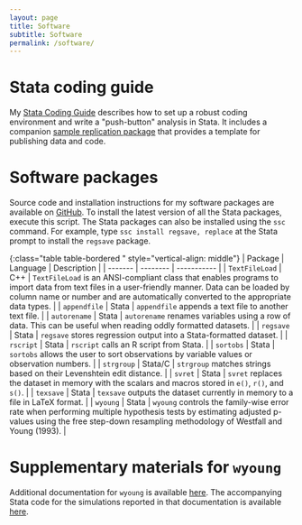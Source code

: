 ```yaml
---
layout: page
title: Software
subtitle: Software
permalink: /software/
---
```


# Stata coding guide
My [Stata Coding Guide](/guide) describes how to set up a robust coding environment and write a "push-button" analysis in Stata. It includes a companion [sample replication package](https://github.com/reifjulian/my-project) that provides a template for publishing data and code.

# Software packages
Source code and installation instructions for my software packages are available on [GitHub](https://github.com/reifjulian). To install the latest version of all the Stata packages, execute this script. The Stata packages can also be installed using the `ssc` command. For example, type `ssc install regsave, replace` at the Stata prompt to install the `regsave` package.

{:class="table table-bordered " style="vertical-align: middle"}
| Package      | Language | Description |
| -------      | -------- | ----------- |
| `TextFileLoad` | C++ | `TextFileLoad` is an ANSI-compliant class that enables programs to import data from text files in a user-friendly manner. Data can be loaded by column name or number and are automatically converted to the appropriate data types. |
| `appendfile` | Stata | `appendfile` appends a text file to another text file. |
| `autorename` | Stata | `autorename` renames variables using a row of data. This can be useful when reading oddly formatted datasets. |
| `regsave` | Stata | `regsave` stores regression output into a Stata-formatted dataset. |
| `rscript` | Stata | `rscript` calls an R script from Stata. |
| `sortobs` | Stata | `sortobs` allows the user to sort observations by variable values or observation numbers. |
| `strgroup` | Stata/C | `strgroup` matches strings based on their Levenshtein edit distance. |
| `svret` | Stata | `svret` replaces the dataset in memory with the scalars and macros stored in `e()`, `r()`, and `s()`. |
| `texsave` | Stata | `texsave` outputs the dataset currently in memory to a file in LaTeX format. |
| `wyoung` | Stata | `wyoung` controls the family-wise error rate when performing multiple hypothesis tests by estimating adjusted p-values using the free step-down resampling methodology of Westfall and Young (1993). |


# Supplementary materials for `wyoung`
Additional documentation for `wyoung` is available [here](https://reifjulian.github.io/wyoung/documentation/wyoung.pdf). The accompanying Stata code for the simulations reported in that documentation is available [here](https://reifjulian.github.io/wyoung/documentation/simulations/wyoung_simulations.do).
